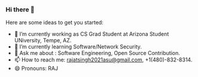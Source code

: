 ### Hi there 👋

Here are some ideas to get you started:

- 🔭 I’m currently working as CS Grad Student at Arizona Student UNiversity, Tempe, AZ. 
- 🌱 I’m currently learning Software/Network Security. 
- 💬 Ask me about :  Software Engineering, Open Source Contribution.
- 📫 How to reach me: rajatsingh2021asu@gmail.com, +1(480)-832-8314.
- 😄 Pronouns: RAJ
